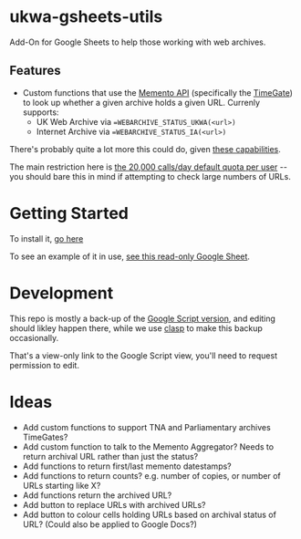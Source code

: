 # ukwa-gsheets-utils

Add-On for Google Sheets to help those working with web archives.

## Features

* Custom functions that use the [Memento API](http://timetravel.mementoweb.org/guide/api/) (specifically the [TimeGate](http://timetravel.mementoweb.org/guide/api/#timegate)) to look up whether a given archive holds a given URL. Currenly supports:
    * UK Web Archive via `=WEBARCHIVE_STATUS_UKWA(<url>)`
    * Internet Archive via `=WEBARCHIVE_STATUS_IA(<url>)`

There's probably quite a lot more this could do, given [these capabilities](https://developers.google.com/apps-script/guides/sheets).

The main restriction here is [the 20,000 calls/day default quota per user](https://developers.google.com/apps-script/guides/services/quotas) -- you should bare this in mind if attempting to check large numbers of URLs.

# Getting Started

To install it, [go here](https://chrome.google.com/webstore/detail/ukwa-gsuite-add-on/dghejanopbolppcgmihfhnaedjfjoaik?utm_source=permalink)

To see an example of it in use, [see this read-only Google Sheet](https://docs.google.com/spreadsheets/d/1-XcrdkkChIVtgptDzSnfd0OqUocDr0MHkG0LdlG118Y/edit#gid=0).

# Development

This repo is mostly a back-up of the [Google Script version](https://script.google.com/d/1LofnMFl1_sclUcrJjVcGuPISBQ7O4ekLuVsQhRs6vUVdExLr1dk3uy4N/edit?usp=sharing), and editing should likley happen there, while we use [clasp](https://developers.google.com/apps-script/guides/clasp) to make this backup occasionally.

That's a view-only link to the Google Script view, you'll need to request permission to edit.

# Ideas

* Add custom functions to support TNA and Parliamentary archives TimeGates?
* Add custom function to talk to the Memento Aggregator? Needs to return archival URL rather than just the status?
* Add functions to return first/last memento datestamps?
* Add functions to return counts? e.g. number of copies, or number of URLs starting like X?
* Add functions return the archived URL?
* Add button to replace URLs with archived URLs?
* Add button to colour cells holding URLs based on archival status of URL? (Could also be applied to Google Docs?)

